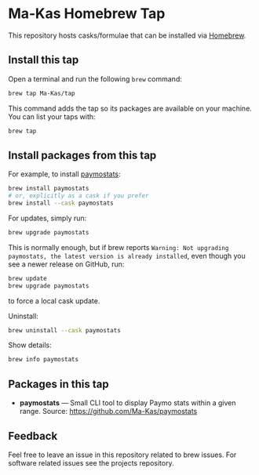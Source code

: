 # Ma‑Kas Homebrew Tap

This repository hosts casks/formulae that can be installed via [Homebrew](https://brew.sh).

## Install this tap

Open a terminal and run the following `brew` command:

```bash
brew tap Ma-Kas/tap
```

This command adds the tap so its packages are available on your machine. You can list your taps with:

```bash
brew tap
```

## Install packages from this tap

For example, to install [paymostats](https://github.com/Ma-Kas/paymostats):

```bash
brew install paymostats
# or, explicitly as a cask if you prefer
brew install --cask paymostats
```

For updates, simply run:
```bash
brew upgrade paymostats
```
This is normally enough, but if brew reports `Warning: Not upgrading paymostats, the latest version is already installed`, even though you see a newer release on GitHub, run:
```bash
brew update
brew upgrade paymostats
```
to force a local cask update.

Uninstall:

```bash
brew uninstall --cask paymostats
```

Show details:

```bash
brew info paymostats
```

## Packages in this tap

* **paymostats** — Small CLI tool to display Paymo stats within a given range. Source: https://github.com/Ma-Kas/paymostats

## Feedback

Feel free to leave an issue in this repository related to brew issues. 
For software related issues see the projects repository.
